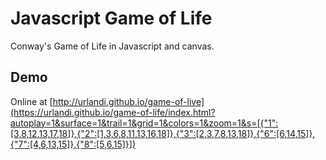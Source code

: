 # Javascript Game of Life
Conway's Game of Life in Javascript and canvas.

## Demo
Online at [http://urlandi.github.io/game-of-live](https://urlandi.github.io/game-of-life/index.html?autoplay=1&surface=1&trail=1&grid=1&colors=1&zoom=1&s=[{"1":[3,8,12,13,17,18]},{"2":[1,3,6,8,11,13,16,18]},{"3":[2,3,7,8,13,18]},{"6":[6,14,15]},{"7":[4,6,13,15]},{"8":[5,6,15]}])